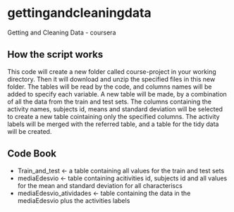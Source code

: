 # gettingandcleaningdata
Getting and Cleaning Data - coursera
## How the script  works
This code will create a new folder called course-project in your working directory. Then it will download and unzip the specified files in this new folder. The tables will be read by the code, and columns names will be added to specify each variable. A new table will be made, by a combination of all the data from the train and test sets. The columns containing the activity names, subjects id, means and standard deviation will be selected to create a new table cointaining only the specified columns. The activity labels will be merged with the referred table, and a table for the tidy data will be created.


## Code Book

* Train_and_test <- a table containing all values for the train and test sets
* mediaEdesvio <- table containing acitivities id, subjects id and all values for the mean and standard deviation for all characteriscs 
* mediaEdesvio_atividades <- table containing the data in the mediaEdesvio plus the activities labels
